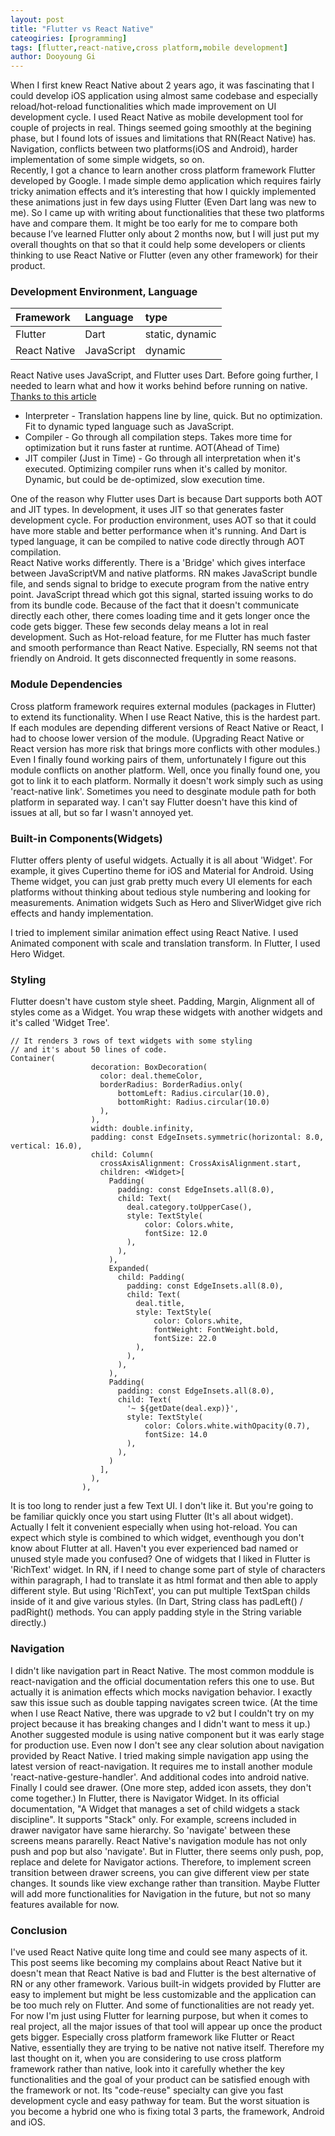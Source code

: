 ```yaml
---
layout: post
title: "Flutter vs React Native"
cateogiries: [programming]
tags: [flutter,react-native,cross platform,mobile development]
author: Dooyoung Gi
---
```



When I first knew React Native about 2 years ago, it was fascinating that I could develop iOS application using almost same codebase and especially reload/hot-reload functionalities which made improvement on UI development cycle. I used React Native as mobile development tool for couple of projects in real. Things seemed going smoothly at the begining phase, but I found lots of issues and limitations that RN(React Native) has. Navigation, conflicts between two platforms(iOS and Android), harder implementation of some simple widgets, so on.
<br>Recently, I got a chance to learn another cross platform framework Flutter developed by Google. I made simple demo application which requires fairly tricky animation effects and it’s interesting that how I quickly implemented these animations just in few days using Flutter (Even Dart lang was new to me). So I came up with writing about functionalities that these two platforms have and compare them. It might be too early for me to compare both because I’ve learned Flutter only about 2 months now, but I will just put my overall thoughts on that so that it could help some developers or clients thinking to use React Native or Flutter (even any other framework) for their product.

### Development Environment, Language

| Framework    | Language     | type             |
|:-------------|:-------------|:-----------------|
| Flutter      | Dart         | static, dynamic  |
| React Native | JavaScript   | dynamic          |

React Native uses JavaScript, and Flutter uses Dart. Before going further, I needed to learn what and how it works behind before running on native. [Thanks to this article](https://hacks.mozilla.org/2017/02/a-crash-course-in-just-in-time-jit-compilers/)
* Interpreter - Translation happens line by line, quick. But no optimization. Fit to dynamic typed language such as JavaScript.
* Compiler - Go through all compilation steps. Takes more time for optimization but it runs faster at runtime. AOT(Ahead of Time)
* JIT compiler (Just in Time) - Go through all interpretation when it's executed. Optimizing compiler runs when it's called by monitor. Dynamic, but could be de-optimized, slow execution time.

One of the reason why Flutter uses Dart is because Dart supports both AOT and JIT types. In development, it uses JIT so that generates faster development cycle. For production environment, uses AOT so that it could have more stable and better performance when it's running. And Dart is typed language, it can be compiled to native code directly through AOT compilation.
<br>React Native works differently. There is a 'Bridge' which gives interface between JavaScriptVM and native platforms. RN makes JavaScript bundle file, and sends signal to bridge to execute program from the native entry point. JavaScript thread which got this signal, started issuing works to do from its bundle code. Because of the fact that it doesn't communicate directly each other, there comes loading time and it gets longer once the code gets bigger. These few seconds delay means a lot in real development. Such as Hot-reload feature, for me Flutter has much faster and smooth performance than React Native. Especially, RN seems not that friendly on Android. It gets disconnected frequently in some reasons.


### Module Dependencies
Cross platform framework requires external modules (packages in Flutter) to extend its functionality. When I use React Native, this is the hardest part. If each modules are depending different versions of React Native or React, I had to choose lower version of the module. (Upgrading React Native or React version has more risk that brings more conflicts with other modules.) Even I finally found working pairs of them, unfortunately I figure out this module conflicts on another platform. Well, once you finally found one, you got to link it to each platform. Normally it doesn't work simply such as using 'react-native link'. Sometimes you need to desginate module path for both platform in separated way. I can't say Flutter doesn't have this kind of issues at all, but so far I wasn't annoyed yet.


### Built-in Components(Widgets)
Flutter offers plenty of useful widgets. Actually it is all about 'Widget'. For example, it gives Cupertino theme for iOS and Material for Android. Using Theme widget, you can just grab pretty much every UI elements for each platforms without thinking about tedious style numbering and looking for measurements. Animation widgets Such as Hero and SliverWidget give rich effects and handy implementation.

I tried to implement similar animation effect using React Native. I used Animated component with scale and translation transform. In Flutter, I used Hero Widget. 


### Styling
Flutter doesn't have custom style sheet. Padding, Margin, Alignment all of styles come as a Widget. You wrap these widgets with another widgets and it's called 'Widget Tree'.
```
// It renders 3 rows of text widgets with some styling 
// and it's about 50 lines of code.
Container(
                  decoration: BoxDecoration(
                    color: deal.themeColor,
                    borderRadius: BorderRadius.only(
                        bottomLeft: Radius.circular(10.0),
                        bottomRight: Radius.circular(10.0)
                    ),
                  ),
                  width: double.infinity,
                  padding: const EdgeInsets.symmetric(horizontal: 8.0, vertical: 16.0),
                  child: Column(
                    crossAxisAlignment: CrossAxisAlignment.start,
                    children: <Widget>[
                      Padding(
                        padding: const EdgeInsets.all(8.0),
                        child: Text(
                          deal.category.toUpperCase(),
                          style: TextStyle(
                              color: Colors.white,
                              fontSize: 12.0
                          ),
                        ),
                      ),
                      Expanded(
                        child: Padding(
                          padding: const EdgeInsets.all(8.0),
                          child: Text(
                            deal.title,
                            style: TextStyle(
                                color: Colors.white,
                                fontWeight: FontWeight.bold,
                                fontSize: 22.0
                            ),
                          ),
                        ),
                      ),
                      Padding(
                        padding: const EdgeInsets.all(8.0),
                        child: Text(
                          '~ ${getDate(deal.exp)}',
                          style: TextStyle(
                              color: Colors.white.withOpacity(0.7),
                              fontSize: 14.0
                          ),
                        ),
                      )
                    ],
                  ),
                ),

```
It is too long to render just a few Text UI. I don't like it. But you're going to be familiar quickly once you start using Flutter (It's all about widget). Actually I felt it convenient especially when using hot-reload. You can expect which style is combined to which widget, eventhough you don't know about Flutter at all. Haven't you ever experienced bad named or unused style made you confused?
One of widgets that I liked in Flutter is 'RichText' widget. In RN, if I need to change some part of style of characters within paragraph, I had to translate it as html format and then able to apply different style. But using 'RichText', you can put multiple TextSpan childs inside of it and give various styles. (In Dart, String class has padLeft() / padRight() methods. You can apply padding style in the String variable directly.)

### Navigation
I didn't like navigation part in React Native. The most common moddule is react-navigation and the official documentation refers this one to use. But actually it is animation effects which mocks navigation behavior. I exactly saw this issue such as double tapping navigates screen twice. (At the time when I use React Native, there was upgrade to v2 but I couldn't try on my project because it has breaking changes and I didn't want to mess it up.) Another suggested module is using native component but it was early stage for production use. Even now I don't see any clear solution about navigation provided by React Native. I tried making simple navigation app using the latest version of react-navigation. It requires me to install another module 'react-native-gesture-handler'. And additional codes into android native. Finally I could see drawer. (One more step, added icon assets, they don't come together.) 
In Flutter, there is Navigator Widget. In its official documentation, "A Widget that manages a set of child widgets a stack discipline". It supports "Stack" only. For example, screens included in drawer navigator have same hierarchy. So 'navigate' between these screens means pararelly. React Native's navigation module has not only push and pop but also 'navigate'. But in Flutter, there seems only push, pop, replace and delete for Navigator actions. Therefore, to implement screen transition between drawer screens, you can give different view per state changes. It sounds like view exchange rather than transition. Maybe Flutter will add more functionalities for Navigation in the future, but not so many features available for now.


### Conclusion
 I've used React Native quite long time and could see many aspects of it. This post seems like becoming my complains about React Native but it doesn't mean that React Native is bad and Flutter is the best alternative of RN or any other framework. Various built-in widgets provided by Flutter are easy to implement but might be less customizable and the application can be too much rely on Flutter. And some of functionalities are not ready yet. For now I'm just using Flutter for learning purpose, but when it comes to real project, all the major issues of that tool will appear up once the product gets bigger. Especially cross platform framework like Flutter or React Native, essentially they are trying to be native not native itself. Therefore my last thought on it, when you are considering to use cross platform framework rather than native, look into it carefully whether the key functionalities and the goal of your product can be satisfied enough with the framework or not. Its "code-reuse" specialty can give you fast development cycle and easy pathway for team. But the worst situation is you become a hybrid one who is fixing total 3 parts, the framework, Android and iOS.



